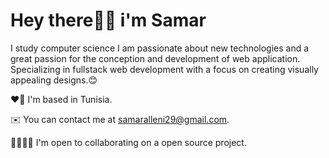 <h1>Hey there👋🏻 i'm Samar</h1>
I study computer science
I am passionate about new technologies and a great passion for the conception and development of web application.
Specializing in fullstack  web development with a focus on creating visually appealing designs.😊

❤️🤍 I'm based in Tunisia.

✉️ You can contact me at samaralleni29@gmail.com.

🫱🏻‍🫲🏼 I'm open to collaborating on a open source project.

